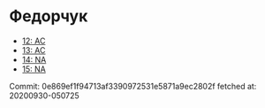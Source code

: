 # Федорчук
- [12: AC](12.md)
- [13: AC](13.md)
- [14: NA](14.md)
- [15: NA](15.md)

Commit: 0e869ef1f94713af3390972531e5871a9ec2802f
 fetched at: 20200930-050725
